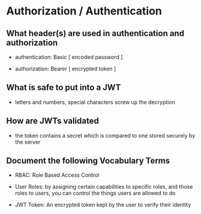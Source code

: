 # Authorization / Authentication

## What header(s) are used in authentication and authorization

- authentication: Basic [ encoded password ]

- authorization: Bearer [ encrypted token ]

## What is safe to put into a JWT

- letters and numbers, special characters screw up the decryption

## How are JWTs validated

- the token contains a secret which is compared to one stored securely by the server

## Document the following Vocabulary Terms

- RBAC: Role Based Access Control

- User Roles: by assigning certain capabilities to specific roles, and those roles to users, you can control the things users are allowed to do

- JWT Token: An encrypted token kept by the user to verify their identity
